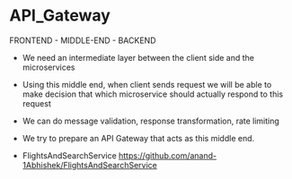 # API_Gateway

FRONTEND  - MIDDLE-END - BACKEND

- We need an intermediate layer between the client side and the microservices
- Using this middle end, when client sends request we will be able to make decision that which microservice
should actually respond to this request
- We can do message validation, response transformation, rate limiting
- We try to prepare an API Gateway that acts as this middle end.

- FlightsAndSearchService https://github.com/anand-1Abhishek/FlightsAndSearchService
